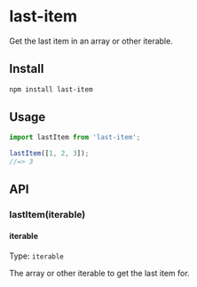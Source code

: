 # last-item

Get the last item in an array or other iterable.

## Install

```sh
npm install last-item
```

## Usage

```js
import lastItem from 'last-item';

lastItem([1, 2, 3]);
//=> 3
```

## API

### lastItem(iterable)

#### iterable

Type: `iterable`

The array or other iterable to get the last item for.
